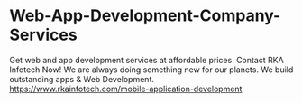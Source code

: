 # Web-App-Development-Company-Services
Get web and app development services at affordable prices. Contact RKA Infotech Now! We are always doing something new for our planets. We build outstanding apps &amp; Web Development.
https://www.rkainfotech.com/mobile-application-development
